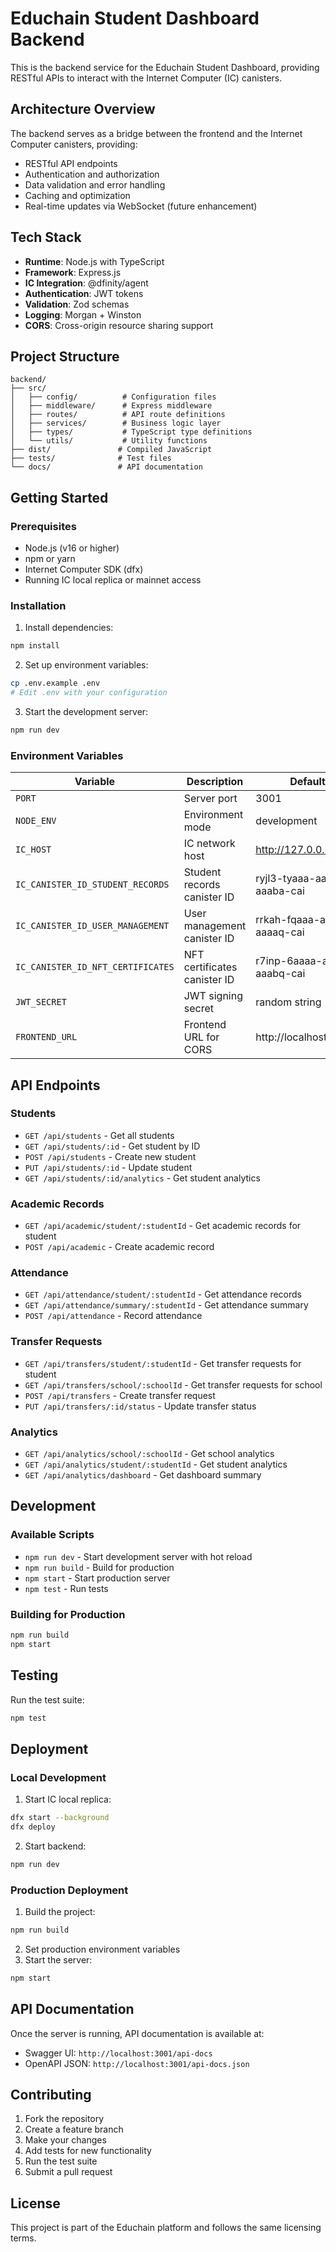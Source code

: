 # Educhain Student Dashboard Backend

This is the backend service for the Educhain Student Dashboard, providing RESTful APIs to interact with the Internet Computer (IC) canisters.

## Architecture Overview

The backend serves as a bridge between the frontend and the Internet Computer canisters, providing:
- RESTful API endpoints
- Authentication and authorization
- Data validation and error handling
- Caching and optimization
- Real-time updates via WebSocket (future enhancement)

## Tech Stack

- **Runtime**: Node.js with TypeScript
- **Framework**: Express.js
- **IC Integration**: @dfinity/agent
- **Authentication**: JWT tokens
- **Validation**: Zod schemas
- **Logging**: Morgan + Winston
- **CORS**: Cross-origin resource sharing support

## Project Structure

```
backend/
├── src/
│   ├── config/          # Configuration files
│   ├── middleware/      # Express middleware
│   ├── routes/          # API route definitions
│   ├── services/        # Business logic layer
│   ├── types/           # TypeScript type definitions
│   └── utils/           # Utility functions
├── dist/               # Compiled JavaScript
├── tests/              # Test files
└── docs/               # API documentation
```

## Getting Started

### Prerequisites

- Node.js (v16 or higher)
- npm or yarn
- Internet Computer SDK (dfx)
- Running IC local replica or mainnet access

### Installation

1. Install dependencies:
```bash
npm install
```

2. Set up environment variables:
```bash
cp .env.example .env
# Edit .env with your configuration
```

3. Start the development server:
```bash
npm run dev
```

### Environment Variables

| Variable | Description | Default |
|----------|-------------|---------|
| `PORT` | Server port | 3001 |
| `NODE_ENV` | Environment mode | development |
| `IC_HOST` | IC network host | http://127.0.0.1:8000 |
| `IC_CANISTER_ID_STUDENT_RECORDS` | Student records canister ID | ryjl3-tyaaa-aaaaa-aaaba-cai |
| `IC_CANISTER_ID_USER_MANAGEMENT` | User management canister ID | rrkah-fqaaa-aaaaa-aaaaq-cai |
| `IC_CANISTER_ID_NFT_CERTIFICATES` | NFT certificates canister ID | r7inp-6aaaa-aaaaa-aaabq-cai |
| `JWT_SECRET` | JWT signing secret | random string |
| `FRONTEND_URL` | Frontend URL for CORS | http://localhost:5173 |

## API Endpoints

### Students
- `GET /api/students` - Get all students
- `GET /api/students/:id` - Get student by ID
- `POST /api/students` - Create new student
- `PUT /api/students/:id` - Update student
- `GET /api/students/:id/analytics` - Get student analytics

### Academic Records
- `GET /api/academic/student/:studentId` - Get academic records for student
- `POST /api/academic` - Create academic record

### Attendance
- `GET /api/attendance/student/:studentId` - Get attendance records
- `GET /api/attendance/summary/:studentId` - Get attendance summary
- `POST /api/attendance` - Record attendance

### Transfer Requests
- `GET /api/transfers/student/:studentId` - Get transfer requests for student
- `GET /api/transfers/school/:schoolId` - Get transfer requests for school
- `POST /api/transfers` - Create transfer request
- `PUT /api/transfers/:id/status` - Update transfer status

### Analytics
- `GET /api/analytics/school/:schoolId` - Get school analytics
- `GET /api/analytics/student/:studentId` - Get student analytics
- `GET /api/analytics/dashboard` - Get dashboard summary

## Development

### Available Scripts

- `npm run dev` - Start development server with hot reload
- `npm run build` - Build for production
- `npm start` - Start production server
- `npm test` - Run tests

### Building for Production

```bash
npm run build
npm start
```

## Testing

Run the test suite:
```bash
npm test
```

## Deployment

### Local Development
1. Start IC local replica:
```bash
dfx start --background
dfx deploy
```

2. Start backend:
```bash
npm run dev
```

### Production Deployment
1. Build the project:
```bash
npm run build
```

2. Set production environment variables
3. Start the server:
```bash
npm start
```

## API Documentation

Once the server is running, API documentation is available at:
- Swagger UI: `http://localhost:3001/api-docs`
- OpenAPI JSON: `http://localhost:3001/api-docs.json`

## Contributing

1. Fork the repository
2. Create a feature branch
3. Make your changes
4. Add tests for new functionality
5. Run the test suite
6. Submit a pull request

## License

This project is part of the Educhain platform and follows the same licensing terms.

